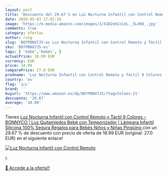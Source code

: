 ```yaml
---
layout: post
title: 'Descuento del 29.67 % en Luz Nocturna Infantil con Control Remoto'
date: 2020-05-03 17:02:19
image: 'https://m.media-amazon.com/images/I/41K2eHJz1eL._SL400_.jpg'
comments: true
category: ofertas
author: ring
slug: 'B07PBNX7J5-es Luz Nocturna Infantil con Control Remoto y Táctil 9...'
sku: 'B07PBNX7J5-es'
tags: [ 'bebé','bebés', ]
actualPrice: 18.99 EUR
currency: EUR
price: 18.99
comparePrice: 27.0 EUR
prodname: 'Luz Nocturna Infantil con Control Remoto y Táctil 9 Colores – BONNYCO | Luz Quitamiedos Bebé con Temporizador | Lámpara Infantil Silicona 100% Segura  Regalos para Bebés  Niños y Niñas  Pingüino '
country: 'es'
flag: '🇪🇸'
brand: ''
buyurl: 'https://www.amazon.es/dp/B07PBNX7J5/?tag=tolees-21'
descuento: '29.67'
average: '18.99'
---
```


Tienes [Luz Nocturna Infantil con Control Remoto y Táctil 9 Colores – BONNYCO | Luz Quitamiedos Bebé con Temporizador | Lámpara Infantil Silicona 100% Segura  Regalos para Bebés  Niños y Niñas  Pingüino ](https://www.amazon.es/dp/B07PBNX7J5/?tag=tolees-21) con un 29.67 % de descuento con precio de oferta de 18.99 EUR (original: 27.0 EUR) en el siguiente enlace!

[![Luz Nocturna Infantil con Control Remoto](https://m.media-amazon.com/images/I/41K2eHJz1eL._SL400_.jpg)](https://www.amazon.es/dp/B07PBNX7J5/?tag=tolees-21)

ℹ️:


[🛒 Accede a la oferta!!](https://www.amazon.es/dp/B07PBNX7J5/?tag=tolees-21)
